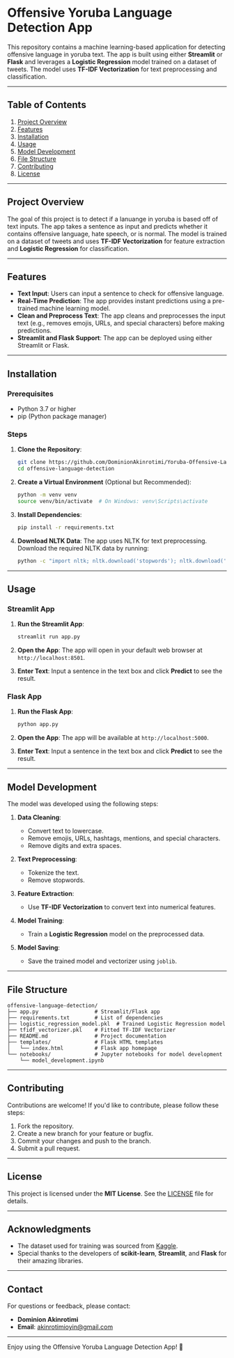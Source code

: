 # Offensive Yoruba Language Detection App

This repository contains a machine learning-based application for detecting offensive language in yoruba text. The app is built using either **Streamlit** or **Flask** and leverages a **Logistic Regression** model trained on a dataset of tweets. The model uses **TF-IDF Vectorization** for text preprocessing and classification.

---

## Table of Contents
1. [Project Overview](#project-overview)
2. [Features](#features)
3. [Installation](#installation)
4. [Usage](#usage)
5. [Model Development](#model-development)
6. [File Structure](#file-structure)
7. [Contributing](#contributing)
8. [License](#license)

---

## Project Overview

The goal of this project is to detect if a lanuange in yoruba is based off of text inputs. The app takes a sentence as input and predicts whether it contains offensive language, hate speech, or is normal. The model is trained on a dataset of tweets and uses **TF-IDF Vectorization** for feature extraction and **Logistic Regression** for classification.

---

## Features

- **Text Input**: Users can input a sentence to check for offensive language.
- **Real-Time Prediction**: The app provides instant predictions using a pre-trained machine learning model.
- **Clean and Preprocess Text**: The app cleans and preprocesses the input text (e.g., removes emojis, URLs, and special characters) before making predictions.
- **Streamlit and Flask Support**: The app can be deployed using either Streamlit or Flask.

---

## Installation

### Prerequisites

- Python 3.7 or higher
- pip (Python package manager)

### Steps

1. **Clone the Repository**:
   ```bash
   git clone https://github.com/DominionAkinrotimi/Yoruba-Offensive-Language-Detection-Model.git
   cd offensive-language-detection
   ```

2. **Create a Virtual Environment** (Optional but Recommended):
   ```bash
   python -m venv venv
   source venv/bin/activate  # On Windows: venv\Scripts\activate
   ```

3. **Install Dependencies**:
   ```bash
   pip install -r requirements.txt
   ```

4. **Download NLTK Data**:
   The app uses NLTK for text preprocessing. Download the required NLTK data by running:
   ```bash
   python -c "import nltk; nltk.download('stopwords'); nltk.download('punkt')"
   ```

---

## Usage

### Streamlit App

1. **Run the Streamlit App**:
   ```bash
   streamlit run app.py
   ```

2. **Open the App**:
   The app will open in your default web browser at `http://localhost:8501`.

3. **Enter Text**:
   Input a sentence in the text box and click **Predict** to see the result.

### Flask App

1. **Run the Flask App**:
   ```bash
   python app.py
   ```

2. **Open the App**:
   The app will be available at `http://localhost:5000`.

3. **Enter Text**:
   Input a sentence in the text box and click **Predict** to see the result.

---

## Model Development

The model was developed using the following steps:

1. **Data Cleaning**:
   - Convert text to lowercase.
   - Remove emojis, URLs, hashtags, mentions, and special characters.
   - Remove digits and extra spaces.

2. **Text Preprocessing**:
   - Tokenize the text.
   - Remove stopwords.

3. **Feature Extraction**:
   - Use **TF-IDF Vectorization** to convert text into numerical features.

4. **Model Training**:
   - Train a **Logistic Regression** model on the preprocessed data.

5. **Model Saving**:
   - Save the trained model and vectorizer using `joblib`.

---

## File Structure

```
offensive-language-detection/
├── app.py                  # Streamlit/Flask app
├── requirements.txt        # List of dependencies
├── logistic_regression_model.pkl  # Trained Logistic Regression model
├── tfidf_vectorizer.pkl    # Fitted TF-IDF Vectorizer
├── README.md               # Project documentation
├── templates/              # Flask HTML templates
│   └── index.html          # Flask app homepage
└── notebooks/              # Jupyter notebooks for model development
    └── model_development.ipynb
```

---

## Contributing

Contributions are welcome! If you'd like to contribute, please follow these steps:

1. Fork the repository.
2. Create a new branch for your feature or bugfix.
3. Commit your changes and push to the branch.
4. Submit a pull request.

---

## License

This project is licensed under the **MIT License**. See the [LICENSE](LICENSE) file for details.

---

## Acknowledgments

- The dataset used for training was sourced from [Kaggle](https://www.kaggle.com).
- Special thanks to the developers of **scikit-learn**, **Streamlit**, and **Flask** for their amazing libraries.

---

## Contact

For questions or feedback, please contact:
- **Dominion Akinrotimi**  
- **Email**: akinrotimioyin@gmail.com  


---

Enjoy using the Offensive Yoruba Language Detection App! 🚀
